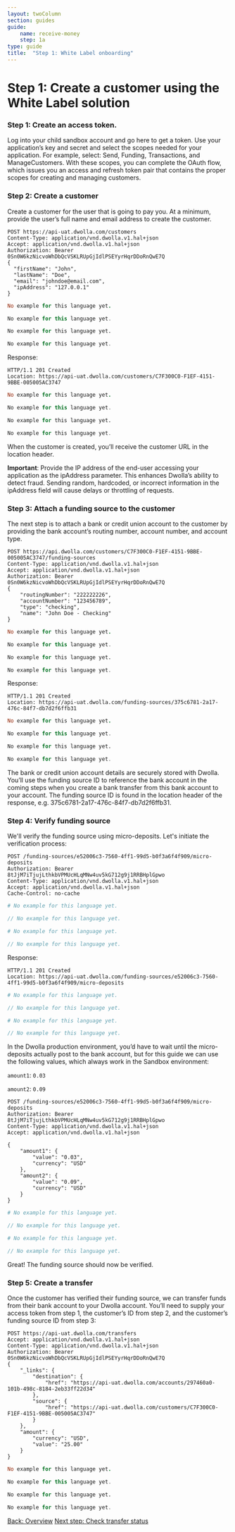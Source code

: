 ```yaml
---
layout: twoColumn
section: guides
guide: 
    name: receive-money
    step: 1a
type: guide
title:  "Step 1: White Label onboarding"
---
```


# Step 1: Create a customer using the White Label solution

### Step 1: Create an access token.

Log into your child sandbox account and go here to get a token. Use your application’s key and secret and select the scopes needed for your application. For example, select: Send, Funding, Transactions, and ManageCustomers. With these scopes, you can complete the OAuth flow, which issues you an access and refresh token pair that contains the proper scopes for creating and managing customers.

### Step 2: Create a customer

Create a customer for the user that is going to pay you. At a minimum, provide the user’s full name and email address to create the customer. 

```raw
POST https://api-uat.dwolla.com/customers
Content-Type: application/vnd.dwolla.v1.hal+json
Accept: application/vnd.dwolla.v1.hal+json
Authorization: Bearer 0Sn0W6kzNicvoWhDbQcVSKLRUpGjIdlPSEYyrHqrDDoRnQwE7Q
{
  "firstName": "John",
  "lastName": "Doe",
  "email": "johndoe@email.com",
  "ipAddress": "127.0.0.1"
}
```
```ruby
No example for this language yet.
```
```javascript
No example for this language yet.
```
```python
No example for this language yet.
```
```php
No example for this language yet.
```

Response: 

```raw
HTTP/1.1 201 Created
Location: https://api-uat.dwolla.com/customers/C7F300C0-F1EF-4151-9BBE-005005AC3747
```
```ruby
No example for this language yet.
```
```javascript
No example for this language yet.
```
```python
No example for this language yet.
```
```php
No example for this language yet.
```

When the customer is created, you’ll receive the customer URL in the location header. 

**Important**: Provide the IP address of the end-user accessing your application as the ipAddress parameter. This enhances Dwolla’s  ability to detect fraud. Sending random, hardcoded, or incorrect information in the ipAddress field will cause delays or throttling of requests.

### Step 3: Attach a funding source to the customer

The next step is to attach a bank or credit union account to the customer by providing the bank account’s routing number, account number, and account type. 

```raw
POST https://api.dwolla.com/customers/C7F300C0-F1EF-4151-9BBE-005005AC3747/funding-sources
Content-Type: application/vnd.dwolla.v1.hal+json
Accept: application/vnd.dwolla.v1.hal+json
Authorization: Bearer 0Sn0W6kzNicvoWhDbQcVSKLRUpGjIdlPSEYyrHqrDDoRnQwE7Q
{
    "routingNumber": "222222226",
    "accountNumber": "123456789",
    "type": "checking",
    "name": "John Doe - Checking"
}
```
```ruby
No example for this language yet.
```
```javascript
No example for this language yet.
```
```python
No example for this language yet.
```
```php
No example for this language yet.
```

Response:

```raw
HTTP/1.1 201 Created
Location: https://api-uat.dwolla.com/funding-sources/375c6781-2a17-476c-84f7-db7d2f6ffb31
```
```ruby
No example for this language yet.
```
```javascript
No example for this language yet.
```
```python
No example for this language yet.
```
```php
No example for this language yet.
```

The bank or credit union account details are securely stored with Dwolla. You’ll use the funding source ID to reference the bank account in the coming steps when you create a bank transfer from this bank account to your account. The funding source ID is found in the location header of the response, e.g. 375c6781-2a17-476c-84f7-db7d2f6ffb31.

### Step 4: Verify funding source

We'll verify the funding source using micro-deposits. Let's initiate the verification process:

```raw
POST /funding-sources/e52006c3-7560-4ff1-99d5-b0f3a6f4f909/micro-deposits
Authorization: Bearer 8tJjM7iTjujLthkbVPMUcHLqMNw4uv5kG712g9j1RRBHplGpwo
Content-Type: application/vnd.dwolla.v1.hal+json
Accept: application/vnd.dwolla.v1.hal+json
Cache-Control: no-cache
```
```ruby
# No example for this language yet.
```
```javascript
// No example for this language yet.
```
```python
# No example for this language yet.
```
```php
// No example for this language yet.
```

Response:

```raw
HTTP/1.1 201 Created
Location: https://api-uat.dwolla.com/funding-sources/e52006c3-7560-4ff1-99d5-b0f3a6f4f909/micro-deposits
```
```ruby
# No example for this language yet.
```
```javascript
// No example for this language yet.
```
```python
# No example for this language yet.
```
```php
// No example for this language yet.
```

In the Dwolla production environment, you’d have to wait until the micro-deposits actually post to the bank account, but for this guide we can use the following values, which always work in the Sandbox environment:

`amount1`: `0.03`

`amount2`: `0.09`

```raw
POST /funding-sources/e52006c3-7560-4ff1-99d5-b0f3a6f4f909/micro-deposits 
Authorization: Bearer 8tJjM7iTjujLthkbVPMUcHLqMNw4uv5kG712g9j1RRBHplGpwo
Content-Type: application/vnd.dwolla.v1.hal+json
Accept: application/vnd.dwolla.v1.hal+json

{
    "amount1": {
        "value": "0.03",
        "currency": "USD"
    },
    "amount2": {
        "value": "0.09",
        "currency": "USD"
    }
}
```
```ruby
# No example for this language yet.
```
```javascript
// No example for this language yet.
```
```python
# No example for this language yet.
```
```php
// No example for this language yet.
```

Great! The funding source should now be verified.

### Step 5: Create a transfer

Once the customer has verified their funding source, we can transfer funds from their bank account to your Dwolla account.   You’ll need to supply your access token from step 1, the customer’s ID from step 2, and the customer’s funding source ID from step 3:

```raw
POST https://api-uat.dwolla.com/transfers
Accept: application/vnd.dwolla.v1.hal+json
Content-Type: application/vnd.dwolla.v1.hal+json
Authorization: Bearer 0Sn0W6kzNicvoWhDbQcVSKLRUpGjIdlPSEYyrHqrDDoRnQwE7Q
{
    "_links": {
        "destination": {
            "href": "https://api-uat.dwolla.com/accounts/297460a0-101b-498c-8184-2eb33ff22d34"
        },
        "source": {
            "href": "https://api-uat.dwolla.com/customers/C7F300C0-F1EF-4151-9BBE-005005AC3747"
        }
    },
    "amount": {
        "currency": "USD",
        "value": "25.00"
    }
}
```
```ruby
No example for this language yet.
```
```javascript
No example for this language yet.
```
```python
No example for this language yet.
```
```php
No example for this language yet.
```


<nav class="pager-nav">
    <a href="./">Back: Overview</a>
    <a href="02-check-transfer.html">Next step: Check transfer status</a>
</nav>